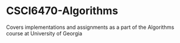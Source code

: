 # CSCI6470-Algorithms
Covers implementations and assignments as a part of the Algorithms course at University of Georgia
